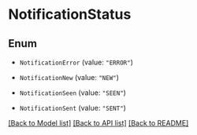 # NotificationStatus

## Enum


* `NotificationError` (value: `"ERROR"`)

* `NotificationNew` (value: `"NEW"`)

* `NotificationSeen` (value: `"SEEN"`)

* `NotificationSent` (value: `"SENT"`)


[[Back to Model list]](README.md#documentation-for-models) [[Back to API list]](../README.md#documentation-for-api-endpoints) [[Back to README]](../README.md)


